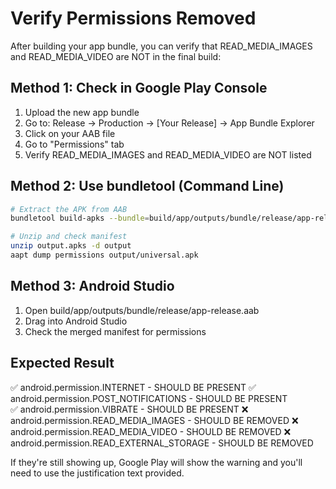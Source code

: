 # Verify Permissions Removed

After building your app bundle, you can verify that READ_MEDIA_IMAGES and READ_MEDIA_VIDEO are NOT in the final build:

## Method 1: Check in Google Play Console
1. Upload the new app bundle
2. Go to: Release → Production → [Your Release] → App Bundle Explorer
3. Click on your AAB file
4. Go to "Permissions" tab
5. Verify READ_MEDIA_IMAGES and READ_MEDIA_VIDEO are NOT listed

## Method 2: Use bundletool (Command Line)
```bash
# Extract the APK from AAB
bundletool build-apks --bundle=build/app/outputs/bundle/release/app-release.aab --output=output.apks --mode=universal

# Unzip and check manifest
unzip output.apks -d output
aapt dump permissions output/universal.apk
```

## Method 3: Android Studio
1. Open build/app/outputs/bundle/release/app-release.aab
2. Drag into Android Studio
3. Check the merged manifest for permissions

## Expected Result
✅ android.permission.INTERNET - SHOULD BE PRESENT
✅ android.permission.POST_NOTIFICATIONS - SHOULD BE PRESENT  
✅ android.permission.VIBRATE - SHOULD BE PRESENT
❌ android.permission.READ_MEDIA_IMAGES - SHOULD BE REMOVED
❌ android.permission.READ_MEDIA_VIDEO - SHOULD BE REMOVED
❌ android.permission.READ_EXTERNAL_STORAGE - SHOULD BE REMOVED

If they're still showing up, Google Play will show the warning and you'll need to use the justification text provided.

